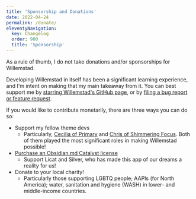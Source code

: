 ```yaml
---
title: 'Sponsorship and Donations'
date: 2022-04-24
permalink: /donate/
eleventyNavigation:
  key: Changelog
  order: 900
  title: 'Sponsorship'
---
```


As a rule of thumb, I do not take donations and/or sponsorships for Willemstad.

Developing Willemstad in itself has been a significant learning experience, and I'm intent on making that my main takeaway from it. You can best support me by [starring Willemstad's GitHub page](https://github.com/tingmelvin/willemstad-x), or by [filing a bug report or feature request](https://github.com/tingmelvin/willemstad-x/issues).

If you would like to contribute monetarily, there are three ways you can do so:
- Support my fellow theme devs
	- Particularly, [Cecilia of Primary](https://ko-fi.com/ceciliamay) and [Chris of Shimmering Focus](https://ko-fi.com/pseudometa). Both of them played the most significant roles in making Willemstad possible!
- [Purchase an Obsidian.md Catalyst license](https://obsidian.md/pricing)
	- Support Licat and Silver, who has made this app of our dreams a reality for us!
- Donate to your local charity!
	- Particularly those supporting LGBTQ people; AAPIs (for North America); water, sanitation and hygiene (WASH) in lower- and middle-income countries.